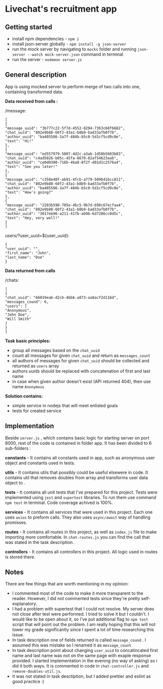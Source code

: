 # Livechat's recruitment app

## Getting started

- install npm dependencies - `npm i`
- install json-server globally - `npm install -g json-server`
- run the mock server by navigating to `mocks` folder and running
  `json-server --watch mock-server.json` command in terminal
- run the server - `nodemon server.js`

## General description

App is using mocked server to perform merge of two calls into one, containing transformed data.

**Data received from calls :**

/message:

```
[
{
"message_uuid": "3b777c22-5f7d-4552-8294-7363c68f6682",
"chat_uuid": "802e9b88-60f2-43a1-b8b9-bad33afb0f7b",
"author_uuid": "ba405586-3a7f-484b-b5c0-5d1cf5cd9c0e",
"text": "Hi!"
},
{
"message_uuid": "ed557979-5007-4d2c-a3ab-1d58b5603b83",
"chat_uuid": "c4ad5026-b85c-45fa-8670-82af54623aab",
"author_uuid": "ce0d0300-716b-4ba8-8f2f-d01d1c2576a4",
"text": "See you later!"
},
{
"message_uuid": "c358e40f-ab91-4fcb-a779-5096416cc811",
"chat_uuid": "802e9b88-60f2-43a1-b8b9-bad33afb0f7b",
"author_uuid": "ba405586-3a7f-484b-b5c0-5d1cf5cd9c0e",
"text": "How's going?"
},
{
"message_uuid": "2203b590-705e-46c5-9b7d-698c67ecfaa4",
"chat_uuid": "802e9b88-60f2-43a1-b8b9-bad33afb0f7b",
"author_uuid": "3017eb96-a211-417b-ab96-6d7286cc0d5c",
"text": "Hey, very well!"
}
]
```

users/?user_uuid=\${user_uuid}:

```
{
"user_uuid": "",
"first_name": "John",
"last_name": "Doe"
}
```

**Data returned from calls**

/chats:

```
[
{
"chat_uuid": "66019eab-d2cb-4bb6-a873-aa8acf2d116d",
"messages_cound": 6,
"users": [
"Anonymous",
"John Doe",
"Will Smith"
]
}
]
```

**Task basic principles:**

- group all messages based on the `chat_uuid`
- count all messages for given `chat_uuid` and return as `messages_count`
- all authors of messages for given `chat_uuid` should be collected and returned as `users` array
- authors uuids should be replaced with concatenation of first and last name
- in case when given author doesn't exist (API returned 404), then use name `Anonymous`

**Solution contains:**

- simple service in nodejs that will meet enlisted goals
- tests for created service

## Implementation

Beside `server.js` , which contains basic logic for starting server on port 8000, rest of the code is contained in folder app. It has been divided to 6 sub-folders :

**constants** - It contains all constants used in app, such as anonymous user object and constants used in tests.

**utils** - It contains utils that possibly could be useful elsewere in code. It contains util that removes doubles from array and transforms user data object to .

**tests** - It contains all unit tests that I've prepared for this project. Tests were implemented using `jest` and `supertest` libraries. To run them use command `npm test` in terminal. Code coverage achived is 100%.

**services** - It contains all services that were used in this project. Each one uses `axios` to preform calls. They also uses `async/await` way of handling promisses.

**routes** - It contains all routes in this project, as well as `index.js` file to make importing more comfortable. In `chat-routes.js` you can find the call that was stated in the task description.

**controllers** - It contains all controllers in this project. All logic used in routes is stored there.

## Notes

There are few things that are worth mentioning in my opinion:

- I commented most of the code to make it more transparent to the reader. However, I did not commented tests since they're pretty self-explanatory.
- I had a problem with supertest that I could not resolve. My server does not close after test were performed. I tried to solve it but I couldn't. I would like to be open about it, so I've put additional flag to `npm test` script that will point out the problem. I am really hoping that this will not lower my grade significantly since I spent a lot of time researching this issue.
- In task description one of fields returned is called `message_cound` . I assumed this was mistake so I renamed it as `message_count`
- In task description point about changing `user_uuid` to concatincated first name and last name was not on the same page with exaple response provided. I started implementation in the evening (no way of asking) so i did it both ways. It is commented in code in `chat-controller.js` and `remove-doubles-util.js`.
- It was not stated in task desctiption, but I added prettier and eslint as good practice :)
